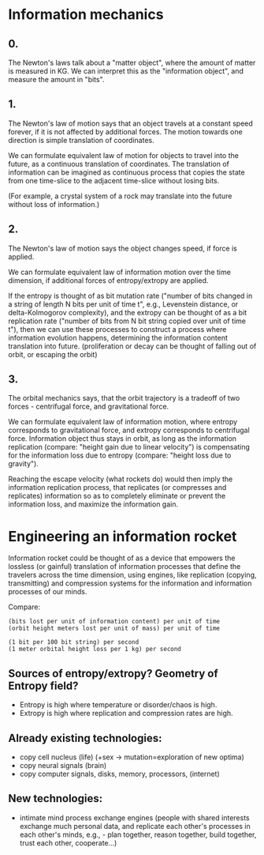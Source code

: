 # Information mechanics

## 0.
The Newton's laws talk about a "matter object", where the amount of matter is measured in KG. We can interpret this as the "information object", and measure the amount in "bits".

## 1.
The Newton's law of motion says that an object travels at a constant speed forever, if it is not affected by additional forces. The motion towards one direction is simple translation of coordinates.

We can formulate equivalent law of motion for objects to travel into the future, as a continuous translation of coordinates. The translation of information can be imagined as continuous process that copies the state from one time-slice to the adjacent time-slice without losing bits.

(For example, a crystal system of a rock may translate into the future without loss of information.)

## 2.
The Newton's law of motion says the object changes speed, if force is applied.

We can formulate equivalent law of information motion over the time dimension, if additional forces of entropy/extropy are applied.

If the entropy is thought of as bit mutation rate ("number of bits changed in a string of length N bits per unit of time t", e.g., Levenstein distance, or delta-Kolmogorov complexity), and the extropy can be thought of as a bit replication rate ("number of bits from N bit string copied over unit of time t"), then we can use these processes to construct a process where information evolution happens, determining the information content translation into future. (proliferation or decay can be thought of falling out of orbit, or escaping the orbit)

## 3.
The orbital mechanics says, that the orbit trajectory is a tradeoff of two forces - centrifugal force, and gravitational force.

We can formulate equivalent law of information motion, where entropy corresponds to gravitational force, and extropy corresponds to centrifugal force. Information object thus stays in orbit, as long as the information replication (compare: "height gain due to linear velocity") is compensating for the information loss due to entropy (compare: "height loss due to gravity").

Reaching the escape velocity (what rockets do) would then imply the information replication process, that replicates (or compresses and replicates) information so as to completely eliminate or prevent the information loss, and maximize the information gain.


# Engineering an information rocket

Information rocket could be thought of as a device that empowers the lossless (or gainful) translation of information processes that define the travelers across the time dimension, using engines, like replication (copying, transmitting) and compression systems for the information and information processes of our minds.

Compare:
```
(bits lost per unit of information content) per unit of time
(orbit height meters lost per unit of mass) per unit of time
```

```
(1 bit per 100 bit string) per second
(1 meter orbital height loss per 1 kg) per second
```

## Sources of entropy/extropy? Geometry of Entropy field?

- Entropy is high where temperature or disorder/chaos is high.
- Extropy is high where replication and compression rates are high.

## Already existing technologies:
- copy cell nucleus (life) (+sex -> mutation=exploration of new optima)
- copy neural signals (brain)
- copy computer signals, disks, memory, processors, (internet)

## New technologies:

- intimate mind process exchange engines
 (people with shared interests exchange much personal data,
  and replicate each other's processes in each other's minds,
  e.g., - plan together, reason together, build together, trust each other, cooperate...)
